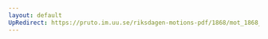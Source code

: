```yaml
---
layout: default
UpRedirect: https://pruto.im.uu.se/riksdagen-motions-pdf/1868/mot_1868__ak__214.pdf
---
```

